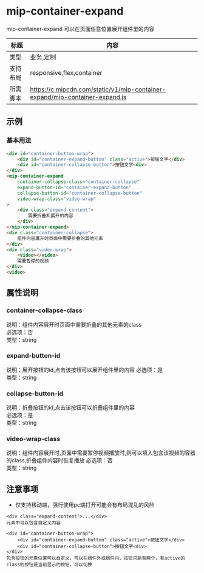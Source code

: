 ﻿# mip-container-expand
mip-container-expand 可以在页面任意位置展开组件里的内容

标题|内容
----|----
类型|业务,定制
支持布局|responsive,flex,container
所需脚本|https://c.mipcdn.com/static/v1/mip-container-expand/mip-container-expand.js

## 示例

### 基本用法
```html
<div id="container-button-wrap">
    <div id="container-expand-button" class="active">按钮文字</div>
    <div id="container-collapse-button">按钮文字<div>
</div>
<mip-container-expand 
    container-collapse-class="container-collapse"
    expand-button-id="container-expand-button"
    collapse-button-id="container-collapse-button"
    video-wrap-class="video-wrap"
>
    <div class="expand-content">
        需要折叠和展开的内容
    </div>
</mip-container-expand>
<div class="container-collapse">
    组件内容展开时页面中需要折叠的其他元素
</div>
<div class="video-wrap">
    <video></video>
    需要暂停的视频
</div>
<video>
``` 

## 属性说明

### container-collapse-class
说明：组件内容展开时页面中需要折叠的其他元素的class           
必选项：否                   
类型：string

### expand-button-id
说明：展开按钮的id,点击该按钮可以展开组件里的内容
必选项：是                               
类型：string

### collapse-button-id
说明：折叠按钮的id,点击该按钮可以折叠组件里的内容           
必选项：是  
类型：string

### video-wrap-class
说明：组件内容展开时,页面中需要暂停视频播放时,则可以填入包含该视频的容器的class,折叠组件内容时恢复播放 
必选项：否                               
类型：string


## 注意事项  
- 仅支持移动端，强行使用pc端打开可能会有布局混乱的风险
```
<div class="expand-content">...</div> 
元素中可以包含自定义内容
```
```
<div id="container-button-wrap">
    <div id="container-expand-button" class="active">按钮文字</div>
    <div id="container-collapse-button">按钮文字<div>
</div>
包含按钮的元素位置可以自定义，可以在组件外或组件内，按钮只能有两个，有active的class的按钮是当前显示的按钮，可以切换
```